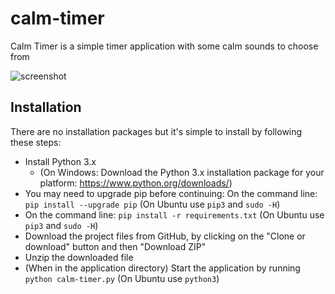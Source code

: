 # calm-timer

Calm Timer is a simple timer application with some calm sounds to choose from

![screenshot](ct-screenshot.png)


## Installation

There are no installation packages but it's simple to install by following these steps:

* Install Python 3.x
  * (On Windows: Download the Python 3.x installation package for your platform: https://www.python.org/downloads/)
* You may need to upgrade pip before continuing: On the command line: `pip install --upgrade pip` (On Ubuntu use `pip3` and `sudo -H`)
* On the command line: `pip install -r requirements.txt` (On Ubuntu use `pip3` and `sudo -H`)
* Download the project files from GitHub, by clicking on the "Clone or download" button and then "Download ZIP"
* Unzip the downloaded file
* (When in the application directory) Start the application by running `python calm-timer.py` (On Ubuntu use `python3`)
